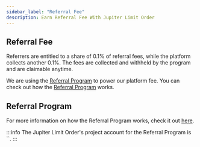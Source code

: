 ```yaml
---
sidebar_label: "Referral Fee"
description: Earn Referral Fee With Jupiter Limit Order
---
```

## Referral Fee

Referrers are entitled to a share of 0.1% of referral fees, while the platform collects another 0.1%. The fees are collected and withheld by the program and are claimable anytime.

We are using the [Referral Program](https://github.com/TeamRaccoons/referral) to power our platform fee. You can check out how the [Referral Program](/docs/additional-topics/referral-program) works.

## Referral Program

For more information on how the Referral Program works, check it out [here](/docs/additional-topics/referral-program).

:::info
The Jupiter Limit Order's project account for the Referral Program is ``.
:::
